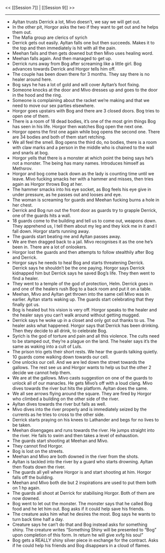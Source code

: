 << [[Session 7]] | [[Session 9]] >>

---

- Ayltan trusts Derrick a lot, Mivo doesn’t, we say we will get out.
- In the other pit, Horgor asks the two if they want to get out and he helps them out. 
- The Mafia group are clerics of syrich 
- Derrick gets out easily. Ayltan falls one but then succeeds. Makes it to the top and then immediately is hit with all the pain. 
- Meehan fails and then gets downed but then Mivo uses healing word. 
- Meehan falls again. And then managed to get up. 
- Derrick runs away from Bog after screaming like a little girl. Bog advances towards Derrick and Horgor tells him off. 
- The couple has been down there for 3 months. They say there is no healer around here. 
- Bog says he has a lot of gold and will cover Ayltan’s foot fixing. 
- Someone knocks at the door and Mivo dresses up and goes to the door in the hood and the ring.
- Someone is complaining about the racket we’re making and that we need to move our sex parties elsewhere. 
- Horgor goes upstairs with Bog and there are 3 closed doors. Bog tries to open one of them. 
- There is a room of 18 dead bodies, it’s one of the most grim things Bog has seen in his life. Horgor then watches Bog open the next one. 
- Horgor opens the first one again while bog opens the second one. There are 34 bodies and both of them start retching. 
- We all feel the smell. Bog opens the third do, no bodies, there is a room with claw marks and a person in the middle who is chained to the wall and snarls at bog. 
- Horgor yells that there is a monster at which point the being says he’s not a monster. The being has many names. Introduces himself as Methsrov. 
- Horgor and bog come back down as the lady is counting time until we leave. Mivo fucking smacks her with a hammer and misses, then tries again as Horgor throws Bog at her. 
- The hammer smacks into his eye socket, as Bog feels his eye give in under pressure, as he passes out and looses and eye. 
- The woman is screaming for guards and Meehan fucking burns a hole in her chest.
- Derrick and Bog run out the front door as guards try to grapple Derrick, one of the guards hits a wall. 
- 18 guards come to the building and tell us to come out, weapons down. They apprehend us, I tell them about my leg and they kick me in it and I fall down. Horgor starts running away. 
- The guards start beating me and Ayltan passes away. 
- We are then dragged back to a jail. Mivo recognises it as the one he’s been in. There are a lot of onlookers.
- Horgor lost the guards and then attempts to follow stealthily after Bog and Derrick. 
- Horgor says he needs to heal Bog and starts threatening Derrick. Derrick says he shouldn’t be the one paying. Horgor says Derrick kidnapped him but Derrick says he saved Bog’s life. They then went to find a healer. 
- They went to a temple of the god of protection, Helm. Derrick goes in and one of the healers rush Bog to a back room and put it on a table. 
- Meehan, Mivo and Ayltan get thrown into the same cell Mivo was in earlier. Ayltan starts waking up. The guards start celebrating that they finally got us. 
- Bog is healed but his vision is very off. Horgor speaks to the healer and the healer says you can’t walk around without getting mugged. 
- Derrick says he woke up in a closet and only got out thanks to us. The healer asks what happened. Horgor says that Derrick has been drinking. Then they decide to all drink, to celebrate Bog. 
- Syrich is the god of torture and pain and all this violence. The cults need to be stamped out, they’re a plague on the land. The healer says it’s the same as waking into a cult of Luls. 
- The prison trio gets their short rests. We hear the guards talking quietly. 10 guards come walking down towards our cell. 
- One unlocks our cell. And we are led down the street towards the gallows. The rest see us and Horgor wants to help us but the other 2 decide we cannot help them. 
- We are at the gallows. Mivo casts suggestion on one of the guards to unlock all of our manacles. He gets Mivo’s off with a loud clang. Mivo dives towards the river but hits the platform. Ayltan does the same. 
- We all see arrows flying around the square. They are fired by Horgor who climbed a building on the other side of the river.  
- Ayltan dives towards the river but fails as well. 
- Mivo dives into the river properly and is immediately seized by the currents as he tries to cross to the other side. 
- Derrick starts praying on his knees to Lathander and begs for no lives to be taken. 
- Meehan disengages and runs towards the river. He jumps straight into the river. He fails to swim and then takes a level of exhaustion. 
- The guards start shooting at Meehan and Mivo. 
- They cannot find Horgor. 
- Bog is lost on the streets. 
- Meehan and Mivo are both downed in the river from the shots. 
- Ayltan is tackled into the river by a guard who starts drowning. Ayltan then floats down the river. 
- The guards all yell where Horgor is and start shooting at him. Horgor falls off the building. 
- Meehan and Mivo both die but 2 inspirations are used to put them both on 1 hp again. 
- The guards all shoot at Derrick for stabilising Horgor. Both of them are now downed. 
- Bog went to let out the monster. The monster says that he called Bog food and he let him out. Bog asks if it could help save his friends. 
- The creature asks him what he desires the  most. Bog says he wants to turn back time half a day.
- Creature says he can’t do that and Bog instead asks for something shiny. The creature writes “Something Shiny will be presented to “Bog” upon completion of this form. In return he will give xvfg his soul” 
- Bog gets a REALLY shiny silver piece in exchange for the contract. Asks if he could help his friends and Bog disappears in a cloud of flames. 
